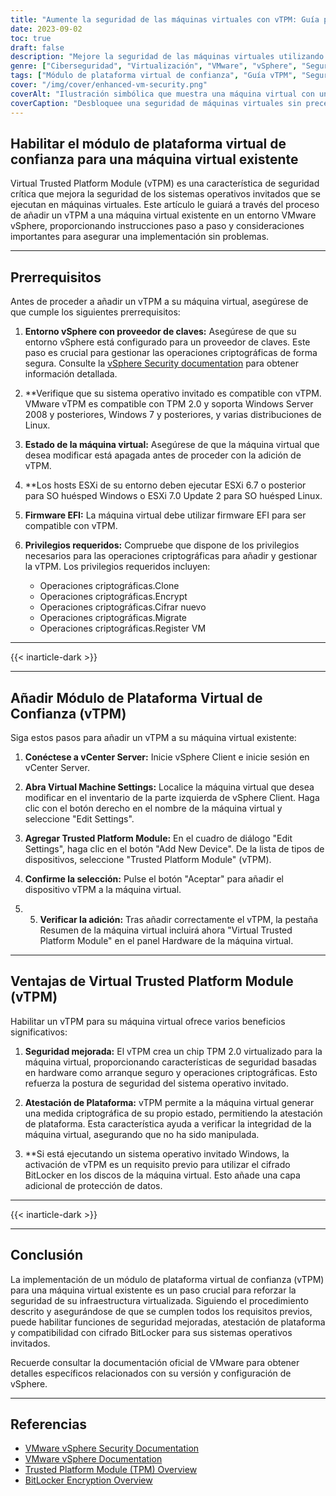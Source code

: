```yaml
---
title: "Aumente la seguridad de las máquinas virtuales con vTPM: Guía paso a paso"
date: 2023-09-02
toc: true
draft: false
description: "Mejore la seguridad de las máquinas virtuales utilizando vTPM con nuestra completa guía paso a paso, que proporciona atestación de la plataforma y compatibilidad con el cifrado BitLocker."
genre: ["Ciberseguridad", "Virtualización", "VMware", "vSphere", "Seguridad", "Módulo de plataforma de confianza", "vTPM", "Invitado OS", "Cifrado", "Plataforma de certificación"]
tags: ["Módulo de plataforma virtual de confianza", "Guía vTPM", "Seguridad de máquinas virtuales mejorada", "Plataforma de certificación", "Cifrado BitLocker", "VMware vSphere", "Seguridad de la virtualización", "Ciberseguridad", "Protección del SO invitado", "Hardware VM", "TPM 2.0", "Arranque seguro", "Operaciones criptográficas", "Buenas prácticas de seguridad de máquinas virtuales", "Servidor vCenter", "Hosts ESXi", "Firmware EFI", "Proveedor clave", "Documentación de VMware", "Servidor Windows", "Windows 7", "Sistema operativo Linux", "Configuración segura de máquinas virtuales", "Seguridad", "Cliente vSphere", "Chip virtual", "Protección de datos", "Detección de manipulaciones", "Verificación de la integridad de la máquina virtual", "Seguridad de VMware"]
cover: "/img/cover/enhanced-vm-security.png"
coverAlt: "Ilustración simbólica que muestra una máquina virtual con un candado brillante, que representa la seguridad mejorada a través de vTPM."
coverCaption: "Desbloquee una seguridad de máquinas virtuales sin precedentes"
---
```


## Habilitar el módulo de plataforma virtual de confianza para una máquina virtual existente

Virtual Trusted Platform Module (vTPM) es una característica de seguridad crítica que mejora la seguridad de los sistemas operativos invitados que se ejecutan en máquinas virtuales. Este artículo le guiará a través del proceso de añadir un vTPM a una máquina virtual existente en un entorno VMware vSphere, proporcionando instrucciones paso a paso y consideraciones importantes para asegurar una implementación sin problemas.

______

## Prerrequisitos

Antes de proceder a añadir un vTPM a su máquina virtual, asegúrese de que cumple los siguientes prerrequisitos:

1. **Entorno vSphere con proveedor de claves:** Asegúrese de que su entorno vSphere está configurado para un proveedor de claves. Este paso es crucial para gestionar las operaciones criptográficas de forma segura. Consulte la [vSphere Security documentation](https://docs.vmware.com/en/VMware-vSphere/7.0/com.vmware.vsphere.security.doc/GUID-52188148-C579-4F6A-8335-CFBCE0DD2167.html) para obtener información detallada.

2. **Verifique que su sistema operativo invitado es compatible con vTPM. VMware vTPM es compatible con TPM 2.0 y soporta Windows Server 2008 y posteriores, Windows 7 y posteriores, y varias distribuciones de Linux.

3. **Estado de la máquina virtual:** Asegúrese de que la máquina virtual que desea modificar está apagada antes de proceder con la adición de vTPM.

4. **Los hosts ESXi de su entorno deben ejecutar ESXi 6.7 o posterior para SO huésped Windows o ESXi 7.0 Update 2 para SO huésped Linux.

5. **Firmware EFI:** La máquina virtual debe utilizar firmware EFI para ser compatible con vTPM.

6. **Privilegios requeridos:** Compruebe que dispone de los privilegios necesarios para las operaciones criptográficas para añadir y gestionar la vTPM. Los privilegios requeridos incluyen:
   - Operaciones criptográficas.Clone
   - Operaciones criptográficas.Encrypt
   - Operaciones criptográficas.Cifrar nuevo
   - Operaciones criptográficas.Migrate
   - Operaciones criptográficas.Register VM

______
{{< inarticle-dark >}}
______

## Añadir Módulo de Plataforma Virtual de Confianza (vTPM)

Siga estos pasos para añadir un vTPM a su máquina virtual existente:

1. **Conéctese a vCenter Server:** Inicie vSphere Client e inicie sesión en vCenter Server.

2. **Abra Virtual Machine Settings:** Localice la máquina virtual que desea modificar en el inventario de la parte izquierda de vSphere Client. Haga clic con el botón derecho en el nombre de la máquina virtual y seleccione "Edit Settings".

3. **Agregar Trusted Platform Module:** En el cuadro de diálogo "Edit Settings", haga clic en el botón "Add New Device". De la lista de tipos de dispositivos, seleccione "Trusted Platform Module" (vTPM).

4. **Confirme la selección:** Pulse el botón "Aceptar" para añadir el dispositivo vTPM a la máquina virtual.

5. 5. **Verificar la adición:** Tras añadir correctamente el vTPM, la pestaña Resumen de la máquina virtual incluirá ahora "Virtual Trusted Platform Module" en el panel Hardware de la máquina virtual.

______

## Ventajas de Virtual Trusted Platform Module (vTPM)

Habilitar un vTPM para su máquina virtual ofrece varios beneficios significativos:

1. **Seguridad mejorada:** El vTPM crea un chip TPM 2.0 virtualizado para la máquina virtual, proporcionando características de seguridad basadas en hardware como arranque seguro y operaciones criptográficas. Esto refuerza la postura de seguridad del sistema operativo invitado.

2. **Atestación de Plataforma:** vTPM permite a la máquina virtual generar una medida criptográfica de su propio estado, permitiendo la atestación de plataforma. Esta característica ayuda a verificar la integridad de la máquina virtual, asegurando que no ha sido manipulada.

3. **Si está ejecutando un sistema operativo invitado Windows, la activación de vTPM es un requisito previo para utilizar el cifrado BitLocker en los discos de la máquina virtual. Esto añade una capa adicional de protección de datos.

______
{{< inarticle-dark >}}
______

## Conclusión

La implementación de un módulo de plataforma virtual de confianza (vTPM) para una máquina virtual existente es un paso crucial para reforzar la seguridad de su infraestructura virtualizada. Siguiendo el procedimiento descrito y asegurándose de que se cumplen todos los requisitos previos, puede habilitar funciones de seguridad mejoradas, atestación de plataforma y compatibilidad con cifrado BitLocker para sus sistemas operativos invitados.

Recuerde consultar la documentación oficial de VMware para obtener detalles específicos relacionados con su versión y configuración de vSphere.

______

## Referencias

- [VMware vSphere Security Documentation](https://docs.vmware.com/en/VMware-vSphere/7.0/com.vmware.vsphere.security.doc/GUID-52188148-C579-4F6A-8335-CFBCE0DD2167.html)
- [VMware vSphere Documentation](https://docs.vmware.com/en/VMware-vSphere/index.html)
- [Trusted Platform Module (TPM) Overview](https://docs.vmware.com/en/VMware-vSphere/7.0/com.vmware.vsphere.vm_admin.doc/GUID-A43B6914-E5F9-4CB1-9277-448AC9C467FB.html)
- [BitLocker Encryption Overview](https://docs.microsoft.com/en-us/windows/security/information-protection/bitlocker/bitlocker-overview)

